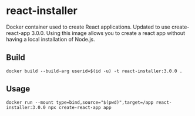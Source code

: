 # react-installer
Docker container used to create React applications.
Updated to use create-react-app 3.0.0.
Using this image allows you to create a react app without having a local installation of Node.js.

## Build
```
docker build --build-arg userid=$(id -u) -t react-installer:3.0.0 .
```

## Usage
```
docker run --mount type=bind,source="$(pwd)",target=/app react-installer:3.0.0 npx create-react-app app
```
